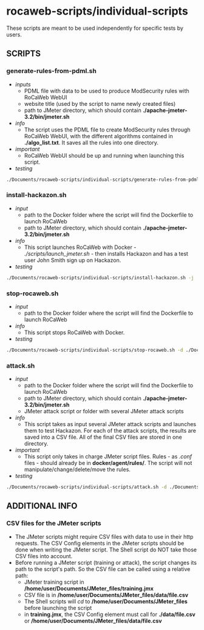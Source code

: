 # rocaweb-scripts/individual-scripts

These scripts are meant to be used independently for specific tests by users.

## SCRIPTS

### **generate-rules-from-pdml.sh**
* *inputs*
    * PDML file with data to be used to produce ModSecurity rules with RoCaWeb WebUI
    * website title (used by the script to name newly created files)
    * path to JMeter directory, which should contain **./apache-jmeter-3.2/bin/jmeter.sh** 
* *info*
    * The script uses the PDML file to create ModSecurity rules through RoCaWeb WebUI, with the different algorithms contained in **./algo_list.txt**. It saves all the rules into one directory. 
* *important*
    * RoCaWeb WebUI should be up and running when launching this script.
* *testing*
```bash
./Documents/rocaweb-scripts/individual-scripts/generate-rules-from-pdml.sh -j ./Téléchargements -w hackazon -f /path/to/file.pdml
```

### **install-hackazon.sh**
* *input*
    * path to the Docker folder where the script will find the Dockerfile to launch RoCaWeb
    * path to JMeter directory, which should contain **./apache-jmeter-3.2/bin/jmeter.sh**
* *info*
    * This script launches RoCaWeb with Docker - *./scripts/launch_jmeter.sh* - then installs Hackazon and has a test user John Smith sign up on Hackazon.
* *testing*
```bash
./Documents/rocaweb-scripts/individual-scripts/install-hackazon.sh -j ./Téléchargements -d ./Documents/docker
```

### **stop-rocaweb.sh**
* *input*
    * path to the Docker folder where the script will find the Dockerfile to launch RoCaWeb
* *info*
    * This script stops RoCaWeb with Docker.
* *testing*
```bash
./Documents/rocaweb-scripts/individual-scripts/stop-rocaweb.sh -d ./Documents/docker
```

### **attack.sh**
* *input*
    * path to the Docker folder where the script will find the Dockerfile to launch RoCaWeb
    * path to JMeter directory, which should contain **./apache-jmeter-3.2/bin/jmeter.sh**
    * JMeter attack script or folder with several JMeter attack scripts
* *info*
    * This script takes as input several JMeter attack scripts and launches them to test Hackazon. For each of the attack scripts, the results are saved into a CSV file. All of the final CSV files are stored in one directory. 
* *important*
    * This script only takes in charge JMeter script files. Rules - as *.conf* files - should already be in **docker/agent/rules/**. The script will not manipulate/change/delete/move the rules. 
* *testing*
```bash
./Documents/rocaweb-scripts/individual-scripts/attack.sh -d ./Documents/docker/ -j ./Téléchargements/ -a ./Documents/rocaweb-scripts/Installation-setup/jmeter-scripts-OK-ATCK/ATCK/search_bar_ATCK.jmx
```

## ADDITIONAL INFO

### CSV files for the JMeter scripts
* The JMeter scripts might require CSV files with data to use in their http requests. The CSV Config elements in the JMeter scripts should be done when writing the JMeter script. The Shell script do NOT take those CSV files into account. 
* Before running a JMeter script (training or attack), the script changes its path to the script's path. So the CSV file can be called using a relative path:
    * JMeter training script in **/home/user/Documents/JMeter_files/training.jmx**
    * CSV file is in **/home/user/Documents/JMeter_files/data/file.csv**
    * The Shell scripts will *cd* to **/home/user/Documents/JMeter_files** before launching the script
    * in **training.jmx**, the CSV Config element must call for **./data/file.csv** or **/home/user/Documents/JMeter_files/data/file.csv**


